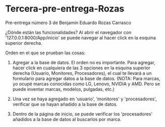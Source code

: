 # Tercera-pre-entrega-Rozas
Pre-entrega número 3 de Benjamín Eduardo Rozas Carrasco

¿Dónde están las funcionalidades?
Al abrir el navegador con '127.0.0.1:8000/App/inicio' se puede navegar al hacer click en la esquina superior derecha.

Orden en el que se prueban las cosas:
1. Agregar a la base de datos. El orden no es importante. Para agregar, hacer click en cualquiera de las 3 opciones en la esquina superior derecha (Usuario, Monitores, Procesadores), el cual te llevará a un formulario para agregar datos a la base de datos. (NOTA: Para marcas, yo ocupé marcas conocidas como LG, Lenovo, NVIDIA y AMD. Pero se puede inventar marcas, modelos, pulgadas, etc.)

2. Una vez se haya agregado en 'usuario', 'monitores' y 'procesadores', verificar que se hayan añadido a la base de datos.

3. Dentro de la página de inicio, se puede verificar los 'procesadores' añadidos a la base de datos al buscarlos por marca.